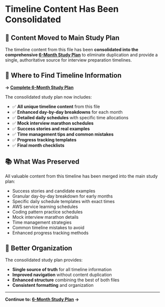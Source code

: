# Timeline Content Has Been Consolidated

## 📍 Content Moved to Main Study Plan

The timeline content from this file has been **consolidated into the comprehensive [6-Month Study Plan](../study-plan.md)** to eliminate duplication and provide a single, authoritative source for interview preparation timelines.

## 🔗 Where to Find Timeline Information

**→ [Complete 6-Month Study Plan](../study-plan.md)**

The consolidated study plan now includes:

- ✅ **All unique timeline content** from this file
- ✅ **Enhanced day-by-day breakdowns** for each month
- ✅ **Detailed daily schedules** with specific time allocations
- ✅ **Mock interview marathon schedules**
- ✅ **Success stories and real examples**
- ✅ **Time management tips and common mistakes**
- ✅ **Progress tracking templates**
- ✅ **Final month checklists**

## 📚 What Was Preserved

All valuable content from this timeline has been merged into the main study plan:

- Success stories and candidate examples
- Granular day-by-day breakdown for early months
- Specific daily schedule templates with exact times
- AWS service learning schedules
- Coding pattern practice schedules
- Mock interview marathon details
- Time management strategies
- Common timeline mistakes to avoid
- Enhanced progress tracking methods

## 🎯 Better Organization

The consolidated study plan provides:
- **Single source of truth** for all timeline information
- **Improved navigation** without content duplication
- **Enhanced structure** combining the best of both files
- **Consistent formatting** and organization

---

**Continue to: [6-Month Study Plan](../study-plan.md) →**